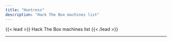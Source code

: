 ```yaml
---
title: "Huntress"
description: "Hack The Box machines list"
---
```


{{< lead >}}
Hack The Box machines list
{{< /lead >}}

---
  

